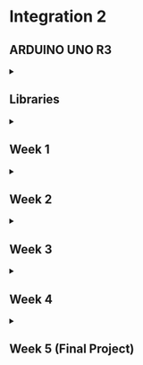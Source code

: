 # Integration 2

## ARDUINO UNO R3

<details>

<summary>

## Libraries

</summary>

### [Arduino Multi-function Shield LED Library](./Libraries/lib/led)

#### Summary

This project provides a comprehensive library for controlling LEDs on the Arduino Multi-function Shield Expansion Board. The library is implemented using the AVR GCC toolchain and is designed to work with PlatformIO. It offers functionality for controlling individual LEDs, multiple LEDs, and all LEDs simultaneously, including dimming and fading effects.

#### Benefits

- **Ease of Use**: Simplifies LED control with easy-to-use functions.
- **Flexibility**: Supports control of individual LEDs, multiple LEDs, and all LEDs.
- **Advanced Features**: Includes dimming and fading functionalities.
- **Educational**: Helps in understanding low-level AVR microcontroller programming.

#### Functionality

The library includes the following features:

##### Initialization and Single LED Control

- **initLeds()**: Initializes all LED pins as output and turns them off initially.
- **enableOneLed(int ledNumber)**: Enables a single LED by setting its pin as output.
- **lightUpOneLed(int ledNumber)**: Lights up a single LED.
- **lightDownOneLed(int ledNumber)**: Turns off a single LED.
- **lightToggleOneLed(int ledNumber)**: Toggles the state of a single LED.

##### Multiple LEDs Control

- **enableMultipleLeds(uint8_t leds)**: Enables multiple LEDs by setting their pins as output.
- **lightUpMultipleLeds(uint8_t leds)**: Lights up multiple LEDs.
- **lightDownMultipleLeds(uint8_t leds)**: Turns off multiple LEDs.

##### All LEDs Control

- **enableAllLeds()**: Enables all LEDs by setting their pins as output.
- **lightUpAllLeds()**: Lights up all LEDs.
- **lightDownAllLeds()**: Turns off all LEDs.
- **lightToggleAllLeds()**: Toggles the state of all LEDs.

##### LED Dimming and Fading

- **dimLed(int ledNumber, int percentage, int duration)**: Dims a single LED by a given percentage over a specified duration.
- **fadeInLed(int ledNumber, int duration)**: Fades in a single LED over a specified duration.
- **fadeOutLed(int ledNumber, int duration)**: Fades out a single LED over a specified duration.

#### How to Use

##### Example Code

Here's a simple example to test the functionality of the LED library:

```c
#include "led.h"
#include "usart.h"
#include <avr/io.h>
#include <avr/interrupt.h>
#include <util/delay.h>
#include <stdio.h>

// Main function
int main(void)
{
    // Initialize USART for debugging
    initUSART();
    printf("USART Initialized\n");

    // Initialize LEDs
    initLeds();
    printf("LEDs Initialized\n");

    // Enable and test individual LEDs
    for (int i = 0; i < NUMBER_OF_LEDS; i++)
    {
        enableOneLed(i);
        printf("LED %d enabled\n", i);
    }

    // Light up and down individual LEDs with a delay
    for (int i = 0; i < NUMBER_OF_LEDS; i++)
    {
        lightUpOneLed(i);
        printf("LED %d lit up\n", i);
        _delay_ms(1000);

        lightDownOneLed(i);
        printf("LED %d turned off\n", i);
        _delay_ms(1000);
    }

    // Toggle individual LEDs
    for (int i = 0; i < NUMBER_OF_LEDS; i++)
    {
        lightToggleOneLed(i);
        printf("LED %d toggled\n", i);
        _delay_ms(1000);
    }

    // Test multiple LEDs control
    enableMultipleLeds(0b00001111); // Enable first 4 LEDs
    printf("Multiple LEDs enabled\n");

    lightUpMultipleLeds(0b00001111); // Light up first 4 LEDs
    printf("Multiple LEDs lit up\n");
    _delay_ms(1000);

    lightDownMultipleLeds(0b00001111); // Turn off first 4 LEDs
    printf("Multiple LEDs turned off\n");
    _delay_ms(1000);

    // Test all LEDs control
    enableAllLeds();
    printf("All LEDs enabled\n");

    lightToggleAllLeds();
    printf("All LEDs toggled\n");
    _delay_ms(1000);

    // Test dimming, fading in, and fading out of LEDs one by one
    for (int i = 0; i < NUMBER_OF_LEDS; i++)
    {
        dimLed(i, 50, 1000); // Dim LED 0 to 50% over 1 second
        printf("LED %d dimmed to 50%%\n", i);

        fadeInLed(i, 2000); // Fade in LED 0 over 2 seconds
        printf("LED %d faded in\n", i);

        fadeOutLed(i, 2000); // Fade out LED 0 over 2 seconds
        printf("LED %d faded out\n", i);
    }

    lightUpAllLeds();
    printf("All LEDs lit up\n");
    _delay_ms(1000);

    lightDownAllLeds();
    printf("All LEDs turned off\n");
    _delay_ms(1000);

    return 0;
}
```

#### Register Configurations and Settings

The following register configurations are used in the library to control the LED functionalities:

##### LED Pin Definitions

- **LED0_PIN**: Pin 10 (PB2)
- **LED1_PIN**: Pin 11 (PB3)
- **LED2_PIN**: Pin 12 (PB4)
- **LED3_PIN**: Pin 13 (PB5)

##### Data Direction Register (DDR) and Port Register

- **LED_DDR**: DDRB (Data Direction Register for Port B)
- **LED_PORT**: PORTB (Port B Data Register)
  
##### Enabling LEDs

To enable an LED, the corresponding bit in the DDRB register is set to 1. This configures the pin as an output. The bitwise `OR` operation (`|=`) is used to set the specific bit while leaving other bits unchanged.

For example, to enable `LED0` (connected to `PB2`):

```c
LED_DDR |= (1 << LED0_PIN);
```

Explanation:

- `1 << LED0_PIN` shifts the binary number `1` left by `LED0_PIN` positions, resulting in `00000100` for `PB2`.
- `LED_DDR |=` performs a bitwise OR between the current value of `LED_DDR` and `00000100`, setting the bit for `PB2` to `1`.
  
##### Lighting Up LEDs

To light up an LED, the corresponding bit in the PORTB register is cleared (active low). The bitwise `AND` operation (`&=`) with the complement (`~`) is used to clear the specific bit while leaving other bits unchanged.

For example, to light up `LED0` (connected to `PB2`):

```c
LED_PORT &= ~(1 << LED0_PIN);
```

Explanation:

- `1 << LED0_PIN` shifts the binary number `1` left by `LED0_PIN` positions, resulting in `00000100` for `PB2`.
- `~(1 << LED0_PIN)` inverts this, resulting in `11111011`.
- `LED_PORT &=` performs a bitwise `AND` between the current value of `LED_PORT` and `11111011`, clearing the bit for `PB2` to `0`.

##### Turning Off LEDs

To turn off an LED, the corresponding bit in the `PORTB` register is set (active low). The bitwise `OR` operation (`|=`) is used to set the specific bit while leaving other bits unchanged.

For example, to turn off `LED0` (connected to `PB2`):

```c
LED_PORT |= (1 << LED0_PIN);
```

Explanation:

- `1 << LED0_PIN` shifts the binary number `1` left by `LED0_PIN` positions, resulting in `00000100` for `PB2`.
- `LED_PORT |=` performs a bitwise `OR` between the current value of `LED_PORT` and `00000100`, setting the bit for `PB2` to `1`.

##### Toggling LEDs

To toggle the state of an LED, the corresponding bit in the `PORTB` register is inverted. The bitwise `XOR` operation (`^=`) is used to flip the specific bit while leaving other bits unchanged.

For example, to toggle `LED0` (connected to `PB2`):

```c
LED_PORT ^= (1 << LED0_PIN);
```

Explanation:

- `1 << LED0_PIN` shifts the binary number `1` left by `LED0_PIN` positions, resulting in `00000100` for `PB2`.
- `LED_PORT ^=` performs a bitwise `XOR` between the current value of `LED_PORT` and `00000100`, flipping the bit for `PB2`.

[Back to top *Libraries*](#libraries)
<hr>
<br>

### [Arduino UNO Timer Library](./Libraries/lib/timer)

#### Summary

This project provides a basic timer library for the Arduino UNO V3 with ATmega328P, implemented using PlatformIO and the C programming language. The library allows for precise timing operations without relying on the Arduino framework, offering greater control over the hardware.

#### Benefits

- **Precision**: Directly manipulate ATmega328P timers for accurate timing.
- **Flexibility**: Configure Timer0, Timer1, and Timer2 for various frequencies.
- **Efficiency**: Optimize performance by bypassing the Arduino framework.
- **Educational**: Learn low-level programming and register manipulation on AVR microcontrollers.

#### Functionality

The timer library provides functions to initialize, start, and stop three different timers:

- **Timer0**: Configured for 2kHz (0.5ms interval).
- **Timer1**: Configured for 1Hz (1 second interval).
- **Timer2**: Configured for 8kHz (0.125ms interval).

Additionally, the project includes USART communication to print timer-related messages for debugging and demonstration purposes.

#### Short Explanation

The project consists of:

- **timer.h**: Header file declaring the timer functions.
- **timer.c**: Implementation file configuring the timers using AVR registers.
- **main.c**: Example usage of the timer library with interrupt service routines (ISRs) for each timer. The ISRs print messages at specified intervals using the USART.

#### How to use

##### Example Code

Here's a snippet from the `main.c` file demonstrating the timer library usage:

```c
#include "timer.h"
#include "usart.h"
#include <avr/interrupt.h>
#include <stdio.h>

// Timer0 ISR: triggers every 0.5ms (2kHz)
ISR(TIMER0_COMPA_vect) {
    printf("Timer 0\n");
}

// Timer1 ISR: triggers every 1 second (1Hz)
ISR(TIMER1_COMPA_vect) {
    printf("Timer 1\n");
}

// Timer2 ISR: triggers every 0.125ms (8kHz)
ISR(TIMER2_COMPA_vect) {
    static uint16_t timer2_count = 0;
    if (++timer2_count >= 8000) {
        printf("Timer 2\n");
        timer2_count = 0;
    }
}

// Main function
int main(void) {
    initUSART();
    initTimer0();
    startTimer0();

    initTimer1();
    startTimer1();

    initTimer2();
    startTimer2();

    return 0;
}
```

#### Register Configurations and Settings

In this section, we will explain the operations performed in the timer library using various bitwise operations like OR, AND, and XOR.

##### Timer Configuration Operations

###### Initialize Timer0 for 2kHz Interrupt (0.5ms Interval)

```c
void initTimer0(void)
{
    TCCR0A = 0; // Clear TCCR0A register
    TCCR0B = 0; // Clear TCCR0B register
    TCNT0 = 0;  // Initialize counter value to 0

    // Set compare match register for 2kHz increments (0.5ms interval)
    OCR0A = 124; // Calculation: (16MHz / (2kHz * 64)) - 1 = 124

    // Set CTC mode (Clear Timer on Compare Match)
    TCCR0A |= (1 << WGM01);

    // Set prescaler to 64 and start the timer
    TCCR0B |= (1 << CS01) | (1 << CS00);

    // Enable Timer0 compare interrupt
    TIMSK0 |= (1 << OCIE0A);
}
```

Explanation:

- `TCCR0A = 0;` and `TCCR0B = 0;`: Clear the Timer/Counter Control Registers `A` and `B` to ensure no residual settings affect the timer configuration.
- `TCNT0 = 0;`: Initialize the Timer/Counter Register to `0` to start counting from zero.
- `OCR0A = 124;`: Set the Output Compare Register `A` to `124`. This value is calculated to achieve a 2kHz frequency.
- `TCCR0A |= (1 << WGM01);`: Set the Waveform Generation Mode bit (`WGM01`) to enable Clear Timer on Compare Match (`CTC`) mode. The `|=` operation ensures that only the specified bit is set, without altering other bits.
- `TCCR0B |= (1 << CS01) | (1 << CS00);`: Set the Clock Select bits (`CS01` and `CS00`) to configure a prescaler of `64`. The `|=` operation is used to set both bits while preserving other settings.
- `TIMSK0 |= (1 << OCIE0A);`: Enable the Output Compare Match `A` interrupt by setting the `OCIE0A` bit in the Timer/Counter Interrupt Mask Register. The `|=` operation ensures only this bit is set.
  
##### Start Timer0

```c
void startTimer0(void)
{
    TCNT0 = 0; // Reset Timer0 counter
    sei();     // Enable global interrupts
}
```

Explanation:

- `TCNT0 = 0;`: Reset the Timer0 counter to `0`.
- `sei();`: Enable global interrupts using the sei (Set Interrupt Enable) function.
  
##### Stop Timer0

```c
void stopTimer0(void)
{
    TIMSK0 &= ~(1 << OCIE0A); // Disable Timer0 compare interrupt
}
```

Explanation:

- `TIMSK0 &= ~(1 << OCIE0A);`: Disable the Timer0 compare interrupt by clearing the `OCIE0A` bit. The `&=` operation with the complement (`~`) ensures that only the specified bit is cleared.
  
##### Explanation of Bitwise Operations

- Bitwise `OR` (`|`): Used to set specific bits to `1`. For example, `TCCR0A |= (1 << WGM01);` sets the `WGM01` bit in the `TCCR0A` register to `1`, enabling `CTC` mode.
- Bitwise `AND` (`&`): Used to clear specific bits to `0` when combined with the complement (`~`). For example, `TIMSK0 &= ~(1 << OCIE0A);` clears the `OCIE0A` bit, disabling the Timer0 compare interrupt.
- Bitwise `XOR` (`^`): Typically used to toggle specific bits, although not used in the provided code snippet.
- Bitwise `NOR` (`~`): Used to invert bits. For example, `~(1 << OCIE0A)` inverts the bit pattern, ensuring only the `OCIE0A` bit is cleared when combined with the `AND` operation.
  
These operations allow precise control over the microcontroller's hardware registers, enabling efficient and direct manipulation of the timer configurations.

[Back to top *Libraries*](#libraries)
<hr>
<br>

### [Arduino UNO Button Library](./Libraries/lib/buzzer)

#### Summary

This project provides a button library for the Arduino UNO V3 with ATmega328P. The library allows for easy initialization and handling of button presses using interrupts and debouncing techniques.

#### Benefits

- **Ease of Use**: Simplifies button initialization and handling.
- **Interrupt-Driven**: Uses interrupts for responsive button handling.
- **Debouncing**: Includes debouncing logic to avoid false triggers.
- **Educational**: Learn how to handle hardware interrupts and debouncing in embedded systems.

#### Functionality

The library provides functions to initialize buttons, enable interrupts, check button states, and handle debouncing:

- **initButtons()**: Initializes all button pins as input and enables interrupts.
- **waitForButtonPress()**: Waits for any button press and returns the button number.
- **buttonPushed(int button)**: Checks if a specific button is pushed.
- **buttonReleased(int button)**: Checks if a specific button is released.
- **enableButtonInterrupts()**: Enables interrupts for button pins.
- **buttonCallback()**: To be called by the interrupt service routine for debouncing and state management.

#### How to Use

##### Example Code

Here's a snippet from the `main.c` file demonstrating the button library usage:

```c
#include "button.h"
#include "usart.h"
#include "callback.h"
#include <avr/io.h>
#include <avr/interrupt.h>
#include <util/delay.h>
#include <stdio.h>

// Main function
int main(void)
{
    // Initialize USART for debugging
    initUSART();
    printf("USART Initialized\n");

    // Initialize buttons
    initButtons();
    printf("Buttons Initialized\n");

    // Set button callback
    setButtonCallback(buttonCallback);
    printf("Added button interrupts\n");

    // Main loop
    while (1)
    {
        // Wait for a button press
        int button = waitForButtonPress();

        // Print which button was pressed
        switch (button)
        {
        case BUTTON1_PIN:
            printf("Button 1 pressed\n");
            break;
        case BUTTON2_PIN:
            printf("Button 2 pressed\n");
            break;
        case BUTTON3_PIN:
            printf("Button 3 pressed\n");
            break;
        default:
            printf("Unknown button pressed\n");
            break;
        }
    }

    return 0;
}
```

[Back to top *Libraries*](#libraries)
<hr>
<br>

### [Arduino UNO Callback Library](./Libraries/lib/callback)

#### Summary

The callback library provides a mechanism to set and call user-defined callback functions for various events, such as timer interrupts and button presses. This allows for flexible and modular code design, enabling different parts of the code to respond to hardware events.

#### Benefits

- **Modularity**: Decouples event handling from the main logic.
- **Flexibility**: Allows setting custom callback functions for different events.
- **Maintainability**: Makes the code easier to manage and extend.
- **Educational**: Demonstrates the use of function pointers and interrupt handling in embedded systems.

#### Functionality

The library provides functions to set callback functions for timers and buttons:

- **setTimer0Callback(Timer0Callback callback)**: Sets the callback function for Timer0 interrupt.
- **setTimer1Callback(Timer1Callback callback)**: Sets the callback function for Timer1 interrupt.
- **setTimer2Callback(Timer2Callback callback)**: Sets the callback function for Timer2 interrupt.
- **setButtonCallback(ButtonCallback callback)**: Sets the callback function for button interrupt.

#### How to Use

##### Example Code

Here's a snippet from the `main.c` file demonstrating the callback library usage:

```c
// Timer0 callback function
void timer0Task(void)
{
    printf("Timer 0 interrupt triggered\n");
}

// Timer1 callback function
void timer1Task(void)
{
    printf("Timer 1 interrupt triggered\n");
}

// Timer2 callback function
void timer2Task(void)
{
    printf("Timer 2 interrupt triggered\n");
}

// Button callback function
void buttonTask(void)
{
    printf("Button interrupt triggered\n");
}

void initTimers(void)
{
    initTimer0();
    initTimer1();
    initTimer2();
}

void startTimers(void)
{
    startTimer0();
    startTimer1();
    startTimer2();
}

// Main function
int main(void)
{
    // Initialize USART for debugging
    initUSART();
    printf("USART Initialized\n");

    // Set timer callbacks
    setTimer0Callback(timer0Task);
    setTimer1Callback(timer1Task);
    setTimer2Callback(timer2Task);

    // Set button callback
    setButtonCallback(buttonTask);

    // Configure and start timers
    initTimers(); // Initialize timers
    startTimers(); // Start timers

    // Main loop
    while (1)
    {
        // Main code can go here
        _delay_ms(1000); // Delay to simulate main loop work
    }

    return 0;
}
```

[Back to top *Libraries*](#libraries)
<hr>
<br>

### [Arduino UNO Buzzer Library](./Libraries/lib/buzzer)

#### Summary

This project provides a buzzer library for the Arduino UNO V3 with ATmega328P. The library allows for easy control of a buzzer to play different tones using Timer2 for precise timing.

#### Benefits

- **Ease of Use**: Simplifies buzzer control with easy-to-use functions.
- **Interrupt-Driven**: Uses Timer2 interrupts for accurate tone generation.
- **Modular Design**: Integrates seamlessly with other libraries like USART for debugging.
- **Educational**: Helps in understanding timer interrupts and hardware control in embedded systems.

#### Functionality

The library provides functions to enable and disable the buzzer, play tones at specified frequencies and durations.

- **enableBuzzer()**: Enables the buzzer by setting the appropriate pin as output.
- **disableBuzzer()**: Disables the buzzer by setting the appropriate pin high.
- **playTone(float frequency, uint32_t duration)**: Plays a tone with the specified frequency and duration.
- **buzzerCallback()**: Callback function called by the Timer2 interrupt to manage tone playback.

#### How to Use

##### Example Code

Here's a snippet from the `main.c` file demonstrating the buzzer library usage:

```c
#include "buzzer.h"
#include <util/delay.h>
#include <stdio.h>
#include "usart.h"

// Main function
int main(void)
{
    // Initialize USART for debugging
    initUSART();
    printf("USART Initialized\n");

    // Define an array of frequencies for the notes
    float frequencies[] = {C5, D5, E5, F5, G5, A5, B5, C6};

    // Play a series of tones
    for (int note = 0; note < 8; note++)
    {
        playTone(frequencies[note], 150); // Play each note for 150ms
        _delay_ms(300); // Wait for 300ms to ensure the previous tone completes
    }

    return 0;
}
```

[Back to top *Libraries*](#libraries)
<hr>
<br>

### [Arduino UNO Random Library](./Libraries/lib/random)

#### Summary

This project provides a random number generation library for the Arduino UNO V3 with ATmega328P. The library uses the Analog-to-Digital Converter (ADC) to generate random values, leveraging the inherent noise in the ADC readings to improve randomness. This library is useful for applications that require random number generation, such as simulations, games, and security.

#### Benefits

- **Ease of Use**: Simplifies random number generation with easy-to-use functions.
- **Hardware-Based Randomness**: Uses ADC readings to generate random values, providing better randomness than purely software-based methods.
- **Modular Design**: Integrates seamlessly with other libraries and projects.
- **Educational**: Helps in understanding ADC usage and random number generation in embedded systems.

#### Functionality

The library provides functions to initialize the ADC for randomness, generate random numbers, and seed the random number generator using ADC readings.

- **initRandom()**: Initializes the ADC for use as a random number source.
- **getRandomNumber()**: Generates a random number based on ADC readings.
- **seedRandom()**: Seeds the random number generator using an ADC reading.

#### How to Use

##### Example Code

Here's a snippet from the `main.c` file demonstrating the random library usage:

```c
#include "random.h"
#include <util/delay.h>
#include <stdio.h>
#include "usart.h"

// Main function
int main(void)
{
    // Initialize USART for debugging
    initUSART();
    printf("USART Initialized\n");

    // Initialize the random number generator
    initRandom();
    seedRandom();

    // Generate and print random numbers
    for (int i = 0; i < 10; i++)
    {
        uint16_t randomValue = getRandomNumber();
        printf("Random Value: %u\n", randomValue);
        _delay_ms(500); // Wait for 500ms
    }

    return 0;
}
```

[Back to top *Libraries*](#libraries)
<hr>
<br>

### [Arduino UNO Potentiometer Library](./Libraries/lib/potentiometer)

#### Summary

This library provides functions to initialize and read the value of a potentiometer connected to the Arduino UNO V3 with the Arduino Multi-function Shield Expansion Board. It uses the Analog-to-Digital Converter (ADC) of the ATmega328P microcontroller to read the analog value from the potentiometer.

#### Benefits

- **Ease of Use**: Simplifies the process of reading analog values from a potentiometer.
- **Modular Design**: Easily integrates with other libraries and projects.
- **Educational**: Helps in understanding ADC usage in embedded systems.

#### Functionality

The library provides functions to initialize the ADC and read the raw ADC value from the potentiometer.

- **initPotentiometer()**: Initializes the ADC for the potentiometer.
- **readPotentiometer()**: Reads the raw ADC value from the potentiometer.

##### How to Use

##### API Reference

###### Initialization

- **void initPotentiometer(void)**:
  - Initializes the ADC for use with the potentiometer.

#### Reading ADC Value

- **uint16_t readPotentiometer(void)**:
  - Reads the raw ADC value from the potentiometer.
  - Returns a 16-bit unsigned integer representing the ADC value.

##### Example Code

Here's a snippet from the `main.c` file demonstrating the potentiometer library usage:

```c
#include "potentiometer.h"
#include <util/delay.h>
#include <stdio.h>
#include "usart.h"

// Main function
int main(void)
{
  // Initialize USART for debugging
  initUSART();
  printf("USART Initialized\n");

  // Initialize the potentiometer
  initPotentiometer();
  printf("Potentiometer Initialized\n");

  // Main loop
  while (1)
  {
    // Read the ADC value from the potentiometer
    uint16_t adcValue = readPotentiometer();
    printf("ADC Value: %d\n", adcValue);

    _delay_ms(1000);
  }

  return 0;
}
```

[Back to top *Libraries*](#libraries)
<hr>
<br>

### [Arduino Seven Segment Display Library](./Libraries/lib/display)

#### Summary

This library provides an interface to control a seven-segment display using a shift register on the Arduino UNO V3 with the Arduino Multi-function Shield Expansion Board. It includes functions to display numbers, characters, and strings on the seven-segment display.

#### Benefits

- **Ease of Use**: Simplifies controlling a seven-segment display.
- **Flexibility**: Supports displaying numbers, characters, and strings.
- **Versatile**: Provides functions to display time, handle delays, and manipulate individual segments.

#### Functionality

##### Initialization

- **`void initDisplay()`**: Initializes the display by setting up the necessary pins and clearing the segments.

##### Display Numbers and Characters

- **`void writeNumberToSegment(uint8_t segment, uint8_t value)`**: Writes a single digit to a specified segment.
- **`void writeNumber(int number)`**: Writes a number (0-9999) to the display.
- **`void writeNumberAndWait(int number, int delay)`**: Writes a number to the display and holds it for the specified delay.
- **`void writeTimeAndWait(uint8_t minutes, uint8_t seconds, int delay)`**: Displays time (minutes and seconds) on the display for the specified delay.
- **`void blankSegment(uint8_t segment)`**: Blanks a specified segment.
- **`void writeCharToSegment(uint8_t segment, char character)`**: Writes a character to a specified segment.
- **`void writeString(char *str)`**: Writes a string to the display.
- **`void writeStringAndWait(char *str, int delay)`**: Writes a string to the display and holds it for the specified delay.
- **`void writeDotAndWait(uint8_t segment, int delay)`**: Writes a dot to a specified segment and holds it for the specified delay.
- **`void writeDotsAndWait(int delay)`**: Writes dots to all segments and holds them for the specified delay.

##### Internal Functions

- **`void shift(uint8_t val, uint8_t bitorder)`**: Shifts data to the shift register.
- **`void updateSegment(uint8_t segment, uint8_t value)`**: Updates a specified segment with a value.

#### Register Configurations and Settings

- `LATCH_DIO, CLK_DIO, DATA_DIO`: Define the shift register pins used for the seven-segment display.
- `sbi(register, bit)`: Sets a bit in a register.
- `cbi(register, bit)`: Clears a bit in a register.

#### How to Use

##### Example Code

Here's an example to test the functionality of the display library:

```c
#include "display.h"
#include <util/delay.h>
#include <stdio.h>

// Main function
int main(void)
{
    // Initialize the display
    initDisplay();
    printf("Display Initialized\n");

    // Display a number
    writeNumber(1234);
    _delay_ms(1000);

    // Display a character
    writeCharToSegment(0, 'A');
    _delay_ms(1000);

    // Display a string
    writeString("HELP");
    _delay_ms(1000);

    // Display time (12:34)
    writeTimeAndWait(12, 34, 2000);

    // Main loop
    while (1)
    {
        // Add your main code here
    }

    return 0;
}
```

[Back to top *Libraries*](#libraries)
<hr>
<br>

</details>

<details>
<summary>

## Week 1

</summary>

### [LED Dimming and Fading](./Week1/W1-Dimmed-LEDS)

#### Description

This project demonstrates how to implement LED dimming and fading using Pulse Width Modulation (PWM) on an Arduino. By quickly switching LEDs on and off at varying intervals, we can create the illusion of dimming. This project includes functions to dim an LED to a specific brightness percentage and to gradually fade an LED in and out over a specified duration.

#### Functions

##### `dimLed(int ledNumber, int percentage, int duration)`

Dims the specified LED to a given brightness percentage for a specified duration.

- `ledNumber`: The number of the LED to dim.
- `percentage`: The brightness level (0-100%).
- `duration`: The duration over which the LED should be dimmed (in milliseconds).

##### `fadeInLed(int led, int duration)`

Gradually fades in the specified LED from 0% to 100% brightness over a given duration.

- `led`: The number of the LED to fade in.
- `duration`: The duration over which the LED should fade in (in milliseconds).

##### `fadeOutLed(int led, int duration)`

Gradually fades out the specified LED from 100% to 0% brightness over a given duration.

- `led`: The number of the LED to fade out.
- `duration`: The duration over which the LED should fade out (in milliseconds).

#### Example Program

```c
#include <util/delay.h>
#include <led.h>

int main(){
  initLeds();

  while (1)
  {
    dimLed(0, 50, 800); // Dim LED 0 to 50% brightness for 800 ms
    _delay_ms(400);     // Wait for 400 ms
    fadeInLed(1, 800);  // Fade in LED 1 over 800 ms
    _delay_ms(400);     // Wait for 400 ms
    fadeOutLed(2, 800); // Fade out LED 2 over 800 ms
    _delay_ms(400);     // Wait for 400 ms
  }
}
```

[Back to top *Week 1*](#week-1)
<hr>
<br>

### [LED Library](./Libraries/lib/led)

[Back to top *Week 1*](#week-1)
<hr>
<br>

</details>

<details>
<summary>

## Week 2

</summary>

### [Button Library](./Libraries/lib/button)

[Back to top *Week 2*](#week-2)
<hr>
<br>

### [Morse Trainer](./Week2/W2-Project-Morse-Trainer)

#### Description

This project implements a Morse code trainer using an Arduino. The trainer displays Morse code using LEDs and quizzes the user on their knowledge of Morse code by presenting multiple-choice questions. The user answers the questions using buttons connected to the Arduino.

#### Features

- **Countdown Timer**: A countdown pattern is shown with LEDs before the quiz starts.
- **Morse Code Display**: The trainer displays Morse code for a randomly selected character using LEDs.
- **Multiple Choice Quiz**: The user selects the correct letter from three options displayed on the serial monitor.
- **Score Tracking**: The trainer tracks the user's score and displays the final score at the end of the quiz.
- **Celebration Sequence**: If the user achieves a minimum score, the LEDs perform a celebratory dance.

#### Usage

1. **Start the Trainer**: When the Arduino starts, it displays a countdown using the LEDs.
2. **Morse Code Quiz**: The trainer displays Morse code for a randomly selected character using LEDs. The user has to select the correct letter from three options displayed on the serial monitor.
3. **Answering Questions**: Use the buttons to select the correct answer.
   - Button 1: Select answer A
   - Button 2: Select answer B
   - Button 3: Select answer C
4. **Scoring**: The trainer tracks the user's score and displays it on the serial monitor at the end of the quiz.
5. **Celebration Sequence**: If the user scores above the minimum threshold, the LEDs perform a celebratory dance.

#### Challenges and Problems

- **Timing Precision**: Ensuring the LEDs flash at accurate intervals to correctly represent dots and dashes in Morse code.
- **Debouncing**: Handling button presses accurately without unintended multiple detections.
- **Memory Management**: Efficiently using memory to store Morse code sequences and user statistics.
- **Randomization**: Generating random characters for the quiz without repetition or bias.
- **User Feedback**: Providing clear and immediate feedback to help users learn effectively.

#### Morse Code Chart

| Character | Morse Code | Character | Morse Code | Character | Morse Code | Character | Morse Code |
|-----------|------------|-----------|------------|-----------|------------|-----------|------------|
| A         | ·-         | J         | ·---       | S         | ···        | 1         | ·----      |
| B         | -···       | K         | -·-        | T         | -          | 2         | ··---      |
| C         | -·-·       | L         | ·-··       | U         | ··-        | 3         | ···--      |
| D         | -··        | M         | --         | V         | ···-       | 4         | ····-      |
| E         | ·          | N         | -·         | W         | ·--        | 5         | ·····      |
| F         | ··-·       | O         | ---        | X         | -··-       | 6         | -····      |
| G         | --·        | P         | ·--·       | Y         | -·--       | 7         | --···      |
| H         | ····       | Q         | --·-       | Z         | --··       | 8         | ---··      |
| I         | ··         | R         | ·-·        | 0         | -----      | 9         | ----·      |

[Back to top *Week 2*](#week-2)
<hr>
<br>

</details>

<details>
<summary>

## Week 3

</summary>

### [Scrolling Numbers](./Week3/W3-Scrolling-Numbers/)

#### Summary

This project is a simple exercise designed to demonstrate the usage of the display library in an embedded system. The program scrolls numbers from right to left on a 4-digit 7-segment display, continuously cycling through the digits 0 to 9.

#### Benefits

- **Learning Tool**: This project is an excellent way for beginners to practice using the display library and understand the basics of controlling 7-segment displays.
- Concept Reinforcement: It reinforces the understanding of loops, modulo operations, and basic display operations in embedded programming.
- **Practical Application**: The project shows how simple logic can create engaging visual effects, which can be extended to more complex projects.
Functionality
- **Initialization**: The USART and display are initialized to enable communication and display operations.
- **Scrolling Mechanism**: Numbers scroll from right to left on the display, incrementing each digit by one every second.
Looping: After displaying '7890', the program continues with '8901', '9012', and so on, endlessly looping through the digits 0 to 9.

#### Explanation

- **Main Loop**: The program enters an infinite loop where it:
- - Iterates from 0 to 9.
- - Computes the digits to display using the modulo operator to wrap around after reaching 9.
- - Combines the digits into a 4-digit number.
- - Displays the number on the 7-segment display for 500 milliseconds before moving to the next number.
- **Endless Loop**: The process repeats endlessly, creating a scrolling effect.

#### Challenges and Problems

- Timing: Ensuring the display updates every second requires precise timing control.
- Modulo Operation: Correctly using the modulo operator to wrap around the digits after reaching 9.
- Display Synchronization: Keeping the display updated in sync with the scrolling logic.

[Back to top *Week 3*](#week-3)
<hr>
<br>

### [Nim Game Project](./Week3/W3-Project-Nim)

#### Summary

Nim is a classic two-player strategy game involving matches. The game starts with a set number of matches, and players take turns removing 1 to 3 matches. The player forced to take the last match loses. In this project, you play against the Arduino, with the game progress displayed on a 4-digit LED display. The game features include randomized start conditions, user input via buttons, and visual feedback using LEDs.

#### Benefits

- **Educational**: This project helps in understanding fundamental concepts of microcontroller programming, random number generation, and game logic.
- **Engaging**: It offers an interactive way to learn and practice coding with real-time feedback.
- **Extendable**: The code can be modified to add more features or change game rules, enhancing learning and creativity.
  
#### Functionality

- **Game Initialization**: The game starts by generating a seed using a potentiometer, displaying it, and initializing the game with a random number of matches and a random maximum number of matches that can be taken per turn.
- **Gameplay**:
- - **Player's Turn**: Displayed with a 'P' on the second digit from the left. Players can use buttons to choose how many matches to take (1-3) and confirm their choice.
- - **Computer's Turn**: Displayed with a 'C' on the second digit from the left. The computer uses a strategy to determine the number of matches to take.
- **End Game**: The game ends when only one match is left, and the player who takes it loses. The winner is displayed on the LED display, and a celebratory LED dance sequence is shown.
- **Statistics**: The game logs each move and the remaining matches, displaying the complete game log at the end.
  
#### Challenges and Problems

- **Memory Management**: Proper allocation and deallocation of memory for logging game statistics are crucial to prevent memory leaks.
- **Button Debouncing**: Ensuring reliable button presses requires implementing debouncing to avoid erroneous multiple inputs.
- **Game Logic**: Implementing a fair and challenging computer strategy adds complexity to the game logic.
- **Display Synchronization**: Keeping the 7-segment display and LED indicators in sync with game events requires careful timing and state management.

[Back to top *Week 3*](#week-3)
<hr>
<br>

</details>

<details>
<summary>

## Week 4

</summary>

### [Stopwatch Project](./Week4/W4-Stopwatch)

#### Summary

This project implements a digital stopwatch using an AVR microcontroller. It allows you to start, stop, and reset the timer using buttons, and displays the elapsed time on a 4-digit LED display. The stopwatch also includes an LED light show feature that activates when the minute counter increments.

#### Benefits

- **Educational Value**: Provides hands-on experience with timers, interrupts, and LED displays in embedded systems.
- **Practical Application**: Demonstrates how to create a real-time stopwatch, a common feature in many electronic devices.
- **Hardware Interaction**: Enhances skills in interfacing with buttons, displays, and LEDs using an AVR microcontroller.
- **Programming Skills**: Improves understanding of C programming in the context of embedded systems and real-time applications.

#### Functionality

- **Start the Stopwatch**: Press button S1 to start the stopwatch.
- **Stop the Stopwatch**: Press button S2 to stop the stopwatch.
- **Reset the Stopwatch**: Press button S3 to reset the stopwatch to zero.
- **Time Display**: Continuously updates the elapsed time on a 4-digit LED display.
- **LED Light Show**: Activates an LED light sequence every time the minute counter increments.

#### Code Snippet

```c
# include <avr/io.h>
# include <avr/interrupt.h>
# include <util/delay.h>
# include "display.h"
# include "button.h"
# include "usart.h"
# include "timer.h"
# include "callback.h"
# include "led.h"

// Global variables
volatile uint8_t seconds = 0;
volatile uint8_t minutes = 0;
volatile uint8_t is_running = 0;

void init()
{
  initUSART();
  initDisplay();
  initTimer1();
  initButtons();
  initLeds();
  sei(); // Enable global interrupts
}

void updateDisplayLoop(uint8_t minutes, uint8_t seconds)
{
  int refreshRate = 10;
  int cyclesPerSecond = 1000 / (refreshRate * 4);
  writeTimeAndWait(minutes, seconds, cyclesPerSecond);
}

void startStopwatch()
{
  if (!is_running)
  {
    is_running = 1;
    startTimer1();
  }
}

void stopStopwatch()
{
  if (is_running)
  {
    is_running = 0;
    stopTimer1();
  }
}

void resetStopwatch()
{
  stopStopwatch();
  seconds = 0;
  minutes = 0;
  updateDisplayLoop(minutes, seconds);
  startStopwatch();
}

void displayLedsOneByOne()
{
  for (int i = 0; i < NUMBER_OF_LEDS; i++)
  {
    lightUpOneLed(i);
    _delay_ms(100);
    lightDownOneLed(i);
    _delay_ms(100);
  }
}

void tick()
{
  if (is_running)
  {
    seconds++;
    if (seconds >= 60)
    {
      seconds = 0;
      minutes++;
      if (minutes >= 60)
      {
        minutes = 0;
      }
      displayLedsOneByOne();
    }
    printf("%d:%d\n", minutes, seconds);
  }
}

void timerCallback()
{
  tick();
}

int main()
{
  init();
  setTimer1Callback(timerCallback);

  printf("Start the stopwatch by pressing button S1, stop by pressing button S2, and reset with S3\n");

  while (1)
  {
    if (buttonPushed(1))
    {
      startStopwatch();
    }
    if (buttonPushed(2))
    {
      stopStopwatch();
    }
    if (buttonPushed(3))
    {
      resetStopwatch();
    }
    if (is_running)
    {
      updateDisplayLoop(minutes, seconds);
    }
  }

  return 0;
}
```

#### Challenges and Problems

Real-Time Constraints: Ensuring accurate timekeeping with the use of timers and interrupts.
Button Debouncing: Handling multiple button presses accurately without false triggering.
LED Control: Managing the LED light show sequence while keeping the stopwatch running.
Display Refresh: Maintaining a smooth and continuous update of the 4-digit LED display.

By addressing these challenges, this stopwatch project provides a comprehensive understanding of real-time embedded systems and the use of hardware components in a practical application.

[Back to top *Week 4*](#week-4)
<hr>
<br>

### [Lunar Lander Game](./Week4/W4-Project-Lunar-Lander)

#### Summary

The Lunar Lander game is a simplified simulation of landing a lunar module on the surface of the moon. The game's objective is to safely land the lunar module by controlling its descent speed using bursts of fuel. The game starts with the module at a high altitude, and the player must use the middle button to control the bursts and manage the fuel efficiently. The game provides real-time feedback on the module's distance to the surface, speed, and remaining fuel.

#### Benefits

- **Educational Value**: This project helps in understanding the principles of acceleration, gravity, and fuel consumption.
- **Hardware Interaction**: It involves working with various hardware components such as LEDs, buttons, and displays.
- **Programming Skills**: Enhances skills in C programming, especially in handling interrupts and timers in embedded systems.
- **Problem-Solving**: Provides a practical application of problem-solving in real-time systems.

#### Functionality

- **Distance Display**: The 4-digit LED display shows the distance to the lunar surface.

- **Fuel Level Indication**: LEDs indicate the remaining fuel level. LEDs flash faster as the fuel level decreases.

- **Fuel Bursts**: The player can use up to 50 liters of fuel per second by pressing the buttons.

- **Real-Time Simulation**: The game updates the lunar module's speed and distance every second.

- **Sound Effects**: Different tones are played for successful landing and crash.

- **Logging**: The game logs the distance, speed, burst, and fuel every second, and prints a final report at the end.

#### Code Snippet

```c
# include "led.h"
# include "button.h"
# include "display.h"
# include "usart.h"
# include "timer.h"
# include "callback.h"
# include "buzzer.h"
# include "simulation.h"
# include <avr/io.h>
# include <avr/interrupt.h>
# include <stdio.h>
# include <util/delay.h>

void gameButtonCallback();
void updateFlageCallback();

void setup()
{
  initLeds();
  initButtons();
  initDisplay();
  initUSART();
  initTimer1();
  startTimer1();
  setButtonCallback(gameButtonCallback);
  setTimer1Callback(updateFlageCallback);

  // Enable global interrupts
  sei();

  printf("Setup complete\n");
}

void gameButtonCallback()
{
  buttonCallback();
  handleThrust();
}

void updateFlageCallback()
{
  setUpdateFlag(1);
}

void loop()
{
  if (getUpdateFlag() || getBurst() != 0)
  {
    setUpdateFlag(0);
    handleSimulation();
  }
}

void startGame()
{
  printf("\nWelcome to Lunar Lander game!\n");
  while (!getGameFinished())
  {
    loop();
  }

  printf("\nPress S1 to start a new game, press any key to exit!\n");
  int pressedButton = waitForButtonPress();
  if (pressedButton == 1)
  {
    resetGame();
    startGame();
  }
}

int main(void)
{
  setup();
  startGame();
  return 0;
}
```

#### Challenges and Problems

- **Real-Time Constraints**: Ensuring the game logic runs accurately every second using timers and interrupts.
- **Hardware Interaction**: Managing multiple hardware components simultaneously, such as LEDs, buttons, and displays.
- **Memory Management**: Handling limited memory resources efficiently, especially when logging game data.
- **Debugging**: Debugging real-time systems can be challenging due to the asynchronous nature of interrupts and the need for precise timing.

By addressing these challenges, the Lunar Lander game project provides a comprehensive learning experience in embedded systems, real-time programming, and hardware-software integration.

[Back to top *Week 4*](#week-4)
<hr>
<br>

</details>

<details>
<summary>

## Week 5 (Final Project)

</summary>

### [Metronome Project](./Week5/W5-Project-Metronome)

#### Description

This project transforms an Arduino board and shield into a metronome, which is an essential tool for musicians to practice timing. The [metronome](https://www.youtube.com/watch?v=n3QfM7LdmAo&ab_channel=LearnPianowithJazerLee) provides a short sound or light flash (or both) at a predefined frequency. The flash, sound, and frequency can be configured at startup, and the behavior can be modified during operation using buttons. The speed is displayed on a 7-segment display.

#### Operation

When the Arduino starts, it begins operating with the following initial predefined values:

- **Beat Frequency**: 60 beats per minute (bpm), displayed on the 7-segment display.
- **Beat Representation**: A short low buzzer sound.

##### Button Functions

- **Button 1**: Decrease tempo.
- **Button 2**: Pause and display statistics.
- **Button 3**: Increase tempo.
- **Potentiometer**: Adjust the sound frequency through the buzzer (higher or lower frequency).

##### Mode Switching

By pressing **Button 1** and **Button 3** together for more than 1 second, the metronome mode switches in the following order:

1. **Sound Mode**: Only the buzzer is used for beats.
2. **LED Mode**: Only the LEDs are used for beats.
3. **Sound & LED Mode**: Both buzzer and LEDs are used for beats.
4. **Dot Mode**: The display is blanked, and ticks are shown using just one point (dp) on the display.

##### Display Behavior

- The display shows the speed in bpm during one beat.
- It then shows the approximate tempo name during the next beat.
- Example: Initially, the display alternates between `60 → Lento → 60 → Lento`.

##### Pause Functionality (Button 2)

When the pause button is pressed:

- Statistics are sent to the serial monitor.
- Example output:

```text
10s 60 bpm buzzer Lento
5s 65 bpm buzzer Lento
7s 75 bpm LEDs Adagio
```

- Pressing Button 2 again resumes the metronome.

#### Tempo Classification Table

![Tempo Marking](https://violinspiration.com/wp-content/uploads/Tempo-Meaning-BPM.jpg)

> Source: [What are the most common Italian Tempo Markings?](https://violinspiration.com/free-online-metronome/)

#### Requirements

- **Statistics Storage**: Statistics are stored in an array of structs, allocated on the heap.
- **Predefined Tempos**: The table with predefined tempos is stored in an array.
- **Timers**: A timer is used to generate the beat at the correct time, and another timer is used to refresh the display.
- **Button Interrupts**: Button presses are handled using interrupts.

#### Additional Details

##### Timer Configuration

- **Timer0**: Configured for a 2kHz interrupt (0.5ms interval) to manage the beat frequency.
- **Timer1**: Configured for a 1Hz interrupt (1 second interval) to manage the display refresh rate.
- **Timer2**: Configured for an 8kHz interrupt (0.125ms interval) to handle finer sound control.

##### Interrupts

- **Button 1** (Decrease tempo) is connected to an external interrupt that decreases the bpm by 5 with each press.
- **Button 2** (Pause) toggles the metronome operation and sends statistics to the serial monitor.
- **Button 3** (Increase tempo) is connected to an external interrupt that increases the bpm by 5 with each press.
- **Combination of Button 1 and Button 3**: Toggles between different operational modes when pressed together for more than 1 second.

##### Statistics

- Each time the metronome's state is paused, a snapshot of the current bpm, mode, and tempo name is stored in a struct.
- These statistics are maintained in an array and are sent to the serial monitor upon request.

##### Display

- The 7-segment display shows the bpm and the tempo name alternately.
- The potentiometer adjusts the frequency of the buzzer sound, allowing for customization of the metronome's auditory feedback.

##### Operational Modes

1. **Sound Mode**: The metronome uses a buzzer to indicate the beat.
2. **LED Mode**: LEDs flash to indicate the beat.
3. **Sound & LED Mode**: Both the buzzer and LEDs indicate the beat.
4. **Dot Mode**: The display is blanked, and a single dot indicates the beat.

##### Potentiometer Control

- Adjusts the frequency of the buzzer sound for a higher or lower pitch.
- This feature allows users to customize the sound according to their preference.

##### Challenges and Problems

- Memory Management: Allocating and freeing memory dynamically for the statistics array to prevent memory leaks.
- Interrupt Handling: Managing button presses and timer interrupts effectively to ensure accurate timing and responsive controls.
- Mode Switching: Implementing smooth transitions between different operational modes when buttons are pressed together.

[Back to top *Week 5*](#week-5-final-project)
<hr>
<br>

</details>
